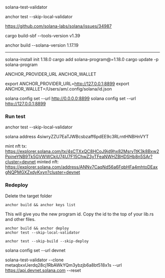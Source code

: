 solana-test-validator

anchor test --skip-local-validator

https://github.com/solana-labs/solana/issues/34987

cargo build-sbf --tools-version v1.39

anchor build --solana-version 1.17.19



---
solana-install init 1.18.0
cargo add solana-program@=1.18.0
cargo update -p solana-program


ANCHOR_PROVIDER_URL
ANCHOR_WALLET

export ANCHOR_PROVIDER_URL=http://127.0.0.1:8899
export ANCHOR_WALLET=/Users/am/.config/solana/id.json

solana config set --url http://0.0.0.0:8899
solana config set --url http://127.0.0.1:8899

### Run test
anchor test --skip-local-validator

solana address
4siwryZZU7EaTJWBcsbzaff6pdEE9c3RLrntHNBHnVYT


mint nft tx: https://explorer.solana.com/tx/4sCTXxQC8HCoJ9jd9hx82MsrvTtK3k8Bxw2PpineYNB9Tk5GVWWCkiU74U7F15ChwZ3yTFeaNWHZBHDSHb8n5SAr?cluster=devnet
minted nft: https://explorer.solana.com/address/ANNv7CaqNd56a6FqbHFa4mhtoDEaxgNQPMGXZxdyKxyn?cluster=devnet


### Redeploy
Delete the target folder

```
anchor build && anchor keys list
```

This will give you the new program id. Copy the id to the top of your lib.rs and other files.

```
anchor build && anchor deploy
anchor test --skip-local-validator

anchor test --skip-build --skip-deploy
```

solana config set --url devnet

solana-test-validator --clone metaqbxxUerdq28cj1RbAWkYQm3ybzjb6a8bt518x1s --url https://api.devnet.solana.com --reset

